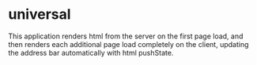 # universal

This application renders html from the server on the first page load, and then
renders each additional page load completely on the client, updating the address
bar automatically with html pushState.
